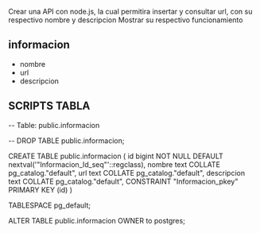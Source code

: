 Crear una API con node.js, la cual permitira insertar y consultar url, con su respectivo nombre y descripcion
Mostrar su respectivo funcionamiento 

## informacion 
- nombre
- url
- descripcion


## SCRIPTS TABLA 

-- Table: public.informacion

-- DROP TABLE public.informacion;

CREATE TABLE public.informacion
(
    id bigint NOT NULL DEFAULT nextval('"Informacion_Id_seq"'::regclass),
    nombre text COLLATE pg_catalog."default",
    url text COLLATE pg_catalog."default",
    descripcion text COLLATE pg_catalog."default",
    CONSTRAINT "Informacion_pkey" PRIMARY KEY (id)
)

TABLESPACE pg_default;

ALTER TABLE public.informacion
    OWNER to postgres;